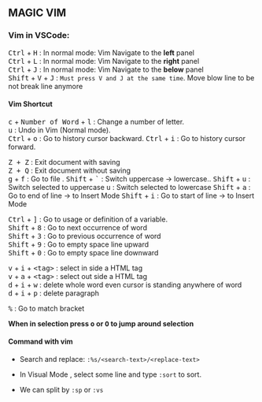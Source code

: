 ## MAGIC VIM


### **Vim in VSCode:**  
<kbd>Ctrl</kbd> + <kbd>H</kbd> : In normal mode: Vim Navigate to the **left** panel  
<kbd>Ctrl</kbd> + <kbd>L</kbd> : In normal mode: Vim Navigate to the **right** panel  
<kbd>Ctrl</kbd> + <kbd>J</kbd> : In normal mode: Vim Navigate to the **below** panel  
<kbd>Shift</kbd> + <kbd>V</kbd> + <kbd>J</kbd> : `Must press V and J at the same time`. Move blow line to be not break line anymore   

#### Vim Shortcut  
<kbd>c</kbd> + <kbd>Number of Word</kbd> + <kbd>l</kbd> : Change a number of letter.  
<kbd>u</kbd> : Undo in Vim (Normal mode).  
<kbd>Ctrl</kbd> + <kbd>o</kbd> : Go to history cursor backward. 
<kbd>Ctrl</kbd> + <kbd>i</kbd> : Go to history cursor forward. 


<kbd>Z + Z</kbd> : Exit document with saving  
<kbd>Z + Q</kbd> : Exit document without saving  
<kbd>g</kbd> + <kbd>f</kbd> : Go to file . 
<kbd>Shift</kbd> + <kbd>\`</kbd> : Switch uppercase -> lowercase..
<kbd>Shift</kbd> + <kbd>u</kbd> : Switch selected to uppercase 
<kbd>u</kbd> : Switch selected to lowercase 
<kbd>Shift</kbd> + <kbd>a</kbd> : Go to end of line -> to Insert Mode
<kbd>Shift</kbd> + <kbd>i</kbd> : Go to start of line -> to Insert Mode

<kbd>Ctrl</kbd> + <kbd>]</kbd> : Go to usage or definition of a variable.  
<kbd>Shift</kbd> + <kbd>8</kbd> : Go to next occurrence of word  
<kbd>Shift</kbd> + <kbd>3</kbd> : Go to previous occurrence of word  
<kbd>Shift</kbd> + <kbd>9</kbd> : Go to empty space line upward  
<kbd>Shift</kbd> + <kbd>0</kbd> : Go to empty space line downward  


<kbd>v</kbd> + <kbd>i</kbd> + <kbd>\<tag\></kbd> : select in side a HTML tag  
<kbd>v</kbd> + <kbd>a</kbd> + <kbd>\<tag\></kbd> : select out side a HTML tag  
<kbd>d</kbd> + <kbd>i</kbd> + <kbd>w</kbd> : delete whole word even cursor is standing anywhere of word   
<kbd>d</kbd> + <kbd>i</kbd> + <kbd>p</kbd> : delete paragraph
 
  
<kbd>%</kbd> : Go to match bracket

**When in selection press <kbd>o</kbd> or <kbd>O</kbd> to jump around selection**  
#### Command with vim
- Search and replace: 
`:%s/<search-text>/<replace-text>`

- In Visual Mode , select some line and type `:sort` to sort.  
- We can split by `:sp` or `:vs`
